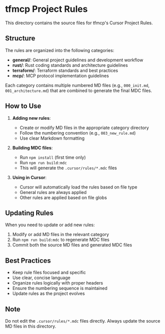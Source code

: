 # tfmcp Project Rules

This directory contains the source files for tfmcp's Cursor Project Rules.

## Structure

The rules are organized into the following categories:

- **general/**: General project guidelines and development workflow
- **rust/**: Rust coding standards and architecture guidelines
- **terraform/**: Terraform standards and best practices
- **mcp/**: MCP protocol implementation guidelines

Each category contains multiple numbered MD files (e.g., `000_init.md`, `001_architecture.md`) that are combined to generate the final MDC files.

## How to Use

1. **Adding new rules**: 
   - Create or modify MD files in the appropriate category directory
   - Follow the numbering convention (e.g., `003_new_rule.md`)
   - Use clear Markdown formatting

2. **Building MDC files**:
   - Run `npm install` (first time only)
   - Run `npm run build:mdc`
   - This will generate the `.cursor/rules/*.mdc` files

3. **Using in Cursor**:
   - Cursor will automatically load the rules based on file type
   - General rules are always applied
   - Other rules are applied based on file globs

## Updating Rules

When you need to update or add new rules:

1. Modify or add MD files in the relevant category
2. Run `npm run build:mdc` to regenerate MDC files
3. Commit both the source MD files and generated MDC files

## Best Practices

- Keep rule files focused and specific
- Use clear, concise language
- Organize rules logically with proper headers
- Ensure the numbering sequence is maintained
- Update rules as the project evolves

## Note

Do not edit the `.cursor/rules/*.mdc` files directly. Always update the source MD files in this directory. 